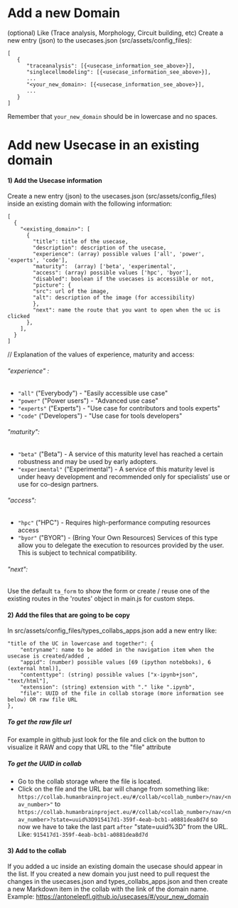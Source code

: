 # Add a new Domain

(optional) Like (Trace analysis, Morphology, Circuit building, etc)
Create a new entry (json) to the usecases.json (src/assets/config_files):
```
[
   {
      "traceanalysis": [{<usecase_information_see_above>}],
      "singlecellmodeling": [{<usecase_information_see_above>}],
      ...
      "<your_new_domain>: [{<usecase_information_see_above>}],
      ...
   }
]
```
Remember that `your_new_domain` should be in lowercase and no spaces.
# Add new Usecase in an existing domain

#### 1) Add the Usecase information
Create a new entry (json) to the usecases.json (src/assets/config_files) inside an existing domain with the following information:
```
[
  {
    "<existing_domain>": [
      {
        "title": title of the usecase,
        "description": description of the usecase,
        "experience": (array) possible values ['all', 'power', 'experts', 'code'],
        "maturity":  (array) ['beta', 'experimental',
        "access": (array) possible values ['hpc', 'byor'],
        "disabled": boolean if the usecases is accessible or not,
        "picture": {
        "src": url of the image,
        "alt": description of the image (for accessibility)
        },
        "next": name the route that you want to open when the uc is clicked
      },
    ],
  }
]
```

// Explanation of the values of experience, maturity and access:
###### "experience" :
* `"all"` ("Everybody") - "Easily accessible use case"
* `"power"` ("Power users") - "Advanced use case"
* `"experts"` ("Experts") - "Use case for contributors and tools experts"
* `"code"` ("Developers") - "Use case for tools developers"
 
###### "maturity":
* `"beta"` ("Beta") - A service of this maturity level has reached a certain robustness and may be used by early adopters.
* `"experimental"` ("Experimental") - A service of this maturity level is under heavy development and recommended only for specialists’ use or use for co-design partners.
###### "access":
* `"hpc"` ("HPC") - Requires high-performance computing resources access
* `"byor"` ("BYOR") - (Bring Your Own Resources) Services of this type allow you to delegate the execution to resources provided by the user. This is subject to technical compatibility.
###### "next":
Use the default `ta_form` to show the form or create / reuse one of the existing routes in the 'routes' object in main.js for custom steps.

#### 2) Add the files that are going to be copy
In src/assets/config_files/types_collabs_apps.json add a new entry like:
```
"title of the UC in lowercase and together": {
    "entryname": name to be added in the navigation item when the usecase is created/added ,
    "appid": (number) possible values [69 (ipython notebboks), 6 (external html)],
    "contenttype": (string) possible values ["x-ipynb+json", "text/html"],
    "extension": (string) extension with "." like ".ipynb",
    "file": UUID of the file in collab storage (more information see below) OR raw file URL
},
```
 
##### To get the raw file url
For example in github just look for the file and click on the button to visualize it RAW and copy that URL to the "file" attribute
 
##### To get the UUID in collab
* Go to the collab storage where the file is located.
* Click on the file and the URL bar will change from something like:
    `https://collab.humanbrainproject.eu/#/collab/<collab_number>/nav/<nav_number>"`
    to
    `https://collab.humanbrainproject.eu/#/collab/<collab_number>/nav/<nav_number>?state=uuid%3D915417d1-359f-4eab-bcb1-a0881dea8d7d`
    so now we have to take the last part `after` "state=uuid%3D" from the URL. Like:
    `915417d1-359f-4eab-bcb1-a0881dea8d7d`

#### 3) Add to the collab
If you added a uc inside an existing domain the usecase should appear in the list.
If you created a new domain you just need to pull request the changes in the usecases.json and types_collabs_apps.json and then create a new Markdown item in the collab with the link of the domain name. 
Example: https://antonelepfl.github.io/usecases/#/your_new_domain
